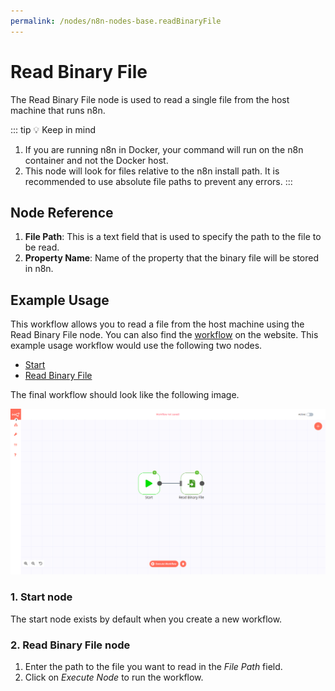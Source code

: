 ```yaml
---
permalink: /nodes/n8n-nodes-base.readBinaryFile
---
```


# Read Binary File

The Read Binary File node is used to read a single file from the host machine that runs n8n.

::: tip 💡 Keep in mind
1. If you are running n8n in Docker, your command will run on the n8n container and not the Docker host.
2. This node will look for files relative to the n8n install path. It is recommended to use absolute file paths to prevent any errors.
:::

## Node Reference

1. **File Path**: This is a text field that is used to specify the path to the file to be read.
2. **Property Name**: Name of the property that the binary file will be stored in n8n.

## Example Usage

This workflow allows you to read a file from the host machine using the Read Binary File node. You can also find the [workflow](https://n8n.io/workflows/577) on the website. This example usage workflow would use the following two nodes.
- [Start](../../core-nodes/Start/README.md)
- [Read Binary File]()


The final workflow should look like the following image.

![A workflow with the Read Binary File node](./workflow.png)

### 1. Start node

The start node exists by default when you create a new workflow.

### 2. Read Binary File node

1. Enter the path to the file you want to read in the *File Path* field.
2. Click on *Execute Node* to run the workflow.
